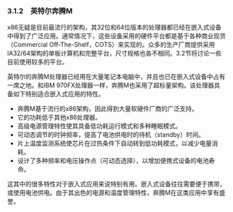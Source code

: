 ### 3.1.2　英特尔奔腾M

x86无疑是目前最流行的架构，其32位和64位版本的处理器都已经在嵌入式设备中得到了广泛应用。通常情况下，这些设备采用的硬件平台都是基于各种商业现货（Commercial Off-The-Shelf，COTS）来实现的。众多的生产厂商提供采用IA32/64架构的单板计算机和完整平台，尺寸规格也各不相同。3.2节将讨论一些目前使用较多的平台。

英特尔的奔腾M处理器已经用在大量笔记本电脑中，并且也已在嵌入式设备中占有一席之地。和IBM 970FX处理器一样，奔腾M也采用了超标量架构。该处理器具备如下特别适合嵌入式应用的特性。

+ 奔腾M基于流行的x86架构，因此得到大量软硬件厂商的广泛支持。
+ 它的功耗低于其他x86处理器。
+ 高级电源管理特性使其具备低功耗运行模式和多种睡眠模式。
+ 可动态调节的时钟频率，提高了电池供电时的待机（standby）时间。
+ 片上温度监测系统使芯片在过热条件下自动转到低功耗模式，以减少电量消耗。
+ 设计了多种频率和电压操作点（可动态选择），以增加便携式设备的电池寿命。

这其中的很多特性对于嵌入式应用来说特别有用。嵌入式设备往往需要便于携带，或使用电池供电。由于其出色的电源和温度管理特性，奔腾M在这类应用中享有盛誉。

